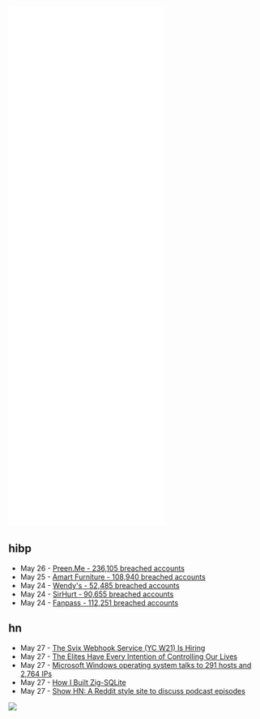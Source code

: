 ![Metrics](https://raw.githubusercontent.com/phixion/phixion/master/metrics.svg)

## hibp

<!--
for https://github.com/phixion/phixion/blob/main/.github/workflows/feeds.yml
-->
<!--START_SECTION:haveibeenpwnd-->
- May 26 - [Preen.Me - 236,105 breached accounts](https://haveibeenpwned.com/PwnedWebsites#PreenMe)
- May 25 - [Amart Furniture - 108,940 breached accounts](https://haveibeenpwned.com/PwnedWebsites#AmartFurniture)
- May 24 - [Wendy's - 52,485 breached accounts](https://haveibeenpwned.com/PwnedWebsites#Wendys)
- May 24 - [SirHurt - 90,655 breached accounts](https://haveibeenpwned.com/PwnedWebsites#SirHurt)
- May 24 - [Fanpass - 112,251 breached accounts](https://haveibeenpwned.com/PwnedWebsites#Fanpass)
<!--END_SECTION:haveibeenpwnd-->

## hn

<!--
for https://github.com/phixion/phixion/blob/main/.github/workflows/feeds.yml
-->
<!--START_SECTION:hn-->
- May 27 - [The Svix Webhook Service (YC W21) Is Hiring](https://www.svix.com/careers/?utm_source=news.ycombinator.com&utm_medium=referral&utm_campaign=hacker-news-jobs)
- May 27 - [The Elites Have Every Intention of Controlling Our Lives](https://issuesinsights.com/2022/05/26/the-elites-have-every-intention-of-controlling-our-lives/)
- May 27 - [Microsoft Windows operating system talks to 291 hosts and 2,764 IPs](https://helgeklein.com/blog/windows-os-services-apps-network-connection-target-hosts/)
- May 27 - [How I Built Zig-SQLite](https://rischmann.fr/blog/how-i-built-zig-sqlite)
- May 27 - [Show HN: A Reddit style site to discuss podcast episodes](https://podbabble.com/)
<!--END_SECTION:hn-->

<!--
for https://yhype.me
-->
![](https://hit.yhype.me/github/profile?user_id=13013670)
